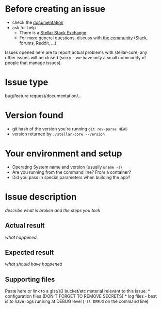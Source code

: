 # Before creating an issue
  * check the [documentation](https://www.stellar.org/developers/)
  * ask for help
    * There is a [Stellar Stack Exchange](https://stellar.stackexchange.com/)
    * For more general questions, discuss with [the community](https://www.stellar.org/community/) (Slack, forums, Reddit, ...)

Issues opened here are to report actual problems with stellar-core; any other issues will be closed (sorry - we have only a small community of people that manage issues).

# Issue type
  bug/feature request/documentation/...

# Version found
  * git hash of the version you're running `git rev-parse HEAD`
  * version returned by `./stellar-core --version`

# Your environment and setup
  * Operating System name and version (usually `uname -a`)
  * Are you running from the command line? From a container?
  * Did you pass in special parameters when building the app?

# Issue description
 *describe what is broken and the steps you took*

## Actual result
 *what happened*

## Expected result
 *what should have happened*

## Supporting files
 Paste here or link to a gist/s3 bucket/etc material relevant to this issue:
    * configuration files (DON'T FORGET TO REMOVE SECRETS)
    * log files - best is to have logs running at DEBUG level (`-ll DEBUG` on the command line)


